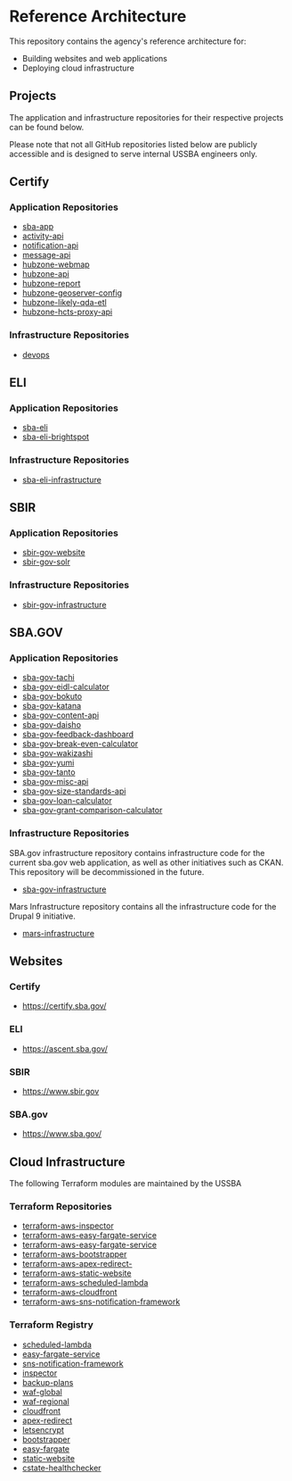 # Reference Architecture
This repository contains the agency's reference architecture for:
- Building websites and web applications
- Deploying cloud infrastructure

## Projects

The application and infrastructure repositories for their respective projects can be found below.

Please note that not all GitHub repositories listed below are publicly accessible and is designed to serve internal USSBA engineers only.

## Certify 

### Application Repositories

- [sba-app](https://github.com/USSBA/sba-app)
- [activity-api](https://github.com/USSBA/activity-api)
- [notification-api](https://github.com/USSBA/notification-api)
- [message-api](https://github.com/USSBA/messsage-api)
- [hubzone-webmap](https://github.com/USSBA/hubzone-map)
- [hubzone-api](https://github.com/USSBA/hubzone-api)
- [hubzone-report](https://github.com/USSBA/hubzone-report)
- [hubzone-geoserver-config](https://github.com/USSBA/hubzone-geoserver-config)
- [hubzone-likely-qda-etl](https://github.com/USSBA/hubzone-likely-qda-etl)
- [hubzone-hcts-proxy-api](https://github.com/USSBA/hubzone-hcts-proxy-api)

### Infrastructure Repositories 

- [devops](https://github.com/USSBA/devops)

## ELI

### Application Repositories

- [sba-eli](https://github.com/USSBA/sba-eli)
- [sba-eli-brightspot](https://github.com/USSBA/sba-eli-brightspot)

### Infrastructure Repositories

- [sba-eli-infrastructure](https://github.com/USSBA/sba-eli-infrastructure)

## SBIR

### Application Repositories

- [sbir-gov-website](https://github.com/USSBA/sbir-gov-website)
- [sbir-gov-solr](https://github.com/USSBA/sbir-gov-solr)


### Infrastructure Repositories

- [sbir-gov-infrastructure](https://github.com/USSBA/sbir-gov-infrastructure)

## SBA.GOV

### Application Repositories

- [sba-gov-tachi](https://github.com/USSBA/sba-gov-tachi)
- [sba-gov-eidl-calculator](https://github.com/USSBA/sba-gov-eidl-calculator)
- [sba-gov-bokuto](https://github.com/USSBA/sba-gov-bokuto)
- [sba-gov-katana](https://github.com/USSBA/sba-gov-katana)
- [sba-gov-content-api](https://github.com/USSBA/sba-gov-content-api)
- [sba-gov-daisho](https://github.com/USSBA/sba-gov-daisho)
- [sba-gov-feedback-dashboard](https://github.com/USSBA/sba-gov-feedback-dashboard)
- [sba-gov-break-even-calculator](https://github.com/USSBA/sba-gov-break-even-calculator)
- [sba-gov-wakizashi](https://github.com/USSBA/sba-gov-wakizashi)
- [sba-gov-yumi](https://github.com/USSBA/sba-gov-yumi)
- [sba-gov-tanto](https://github.com/USSBA/sba-gov-tanto)
- [sba-gov-misc-api](https://github.com/USSBA/sba-gov-misc-api)
- [sba-gov-size-standards-api](https://github.com/USSBA/sba-gov-size-standards-api)
- [sba-gov-loan-calculator](https://github.com/USSBA/sba-gov-loan-calculator)
- [sba-gov-grant-comparison-calculator](https://github.com/USSBA/sba-gov-grant-comparison-calculator)


### Infrastructure Repositories

SBA.gov infrastructure repository contains infrastructure code for the current sba.gov web application, as well as other initiatives such as CKAN. This repository will be decommissioned in the future.

- [sba-gov-infrastructure](https://github.com/USSBA/sba-gov-infrastructure)

Mars Infrastructure repository contains all the infrastructure code for the Drupal 9 initiative.
- [mars-infrastructure](https://github.com/USSBA/mars-infrastructure)

## Websites

### Certify

- https://certify.sba.gov/

### ELI

- https://ascent.sba.gov/

### SBIR

- https://www.sbir.gov

### SBA.gov

- https://www.sba.gov/

## Cloud Infrastructure

The following Terraform modules are maintained by the USSBA

### Terraform Repositories

- [terraform-aws-inspector](https://github.com/USSBA/terraform-aws-inspector)
- [terraform-aws-easy-fargate-service](https://github.com/USSBA/terraform-aws-easy-fargate-service)
- [terraform-aws-easy-fargate-service](https://github.com/USSBA/terraform-aws-backup-plans)
- [terraform-aws-bootstrapper](https://github.com/USSBA/terraform-aws-bootstrapper)
- [terraform-aws-apex-redirect-](https://github.com/USSBA/terraform-aws-apex-redirect)
- [terraform-aws-static-website](https://github.com/USSBA/terraform-aws-static-website)
- [terraform-aws-scheduled-lambda](https://github.com/USSBA/terraform-aws-scheduled-lambda)
- [terraform-aws-cloudfront](https://github.com/USSBA/terraform-aws-cloudfront)
- [terraform-aws-sns-notification-framework](https://github.com/USSBA/terraform-aws-sns-notification-framework)

### Terraform Registry

- [scheduled-lambda](https://registry.terraform.io/modules/USSBA/scheduled-lambda)
- [easy-fargate-service](https://registry.terraform.io/modules/USSBA/easy-fargate-service)
- [sns-notification-framework](https://registry.terraform.io/modules/USSBA/sns-notification-framework)
- [inspector](https://registry.terraform.io/modules/USSBA/inspector)
- [backup-plans](https://registry.terraform.io/modules/USSBA/backup-plans)
- [waf-global](https://registry.terraform.io/modules/USSBA/waf-global)
- [waf-regional](https://registry.terraform.io/modules/USSBA/waf-regional)
- [cloudfront](https://registry.terraform.io/modules/USSBA/cloudfront)
- [apex-redirect](https://registry.terraform.io/modules/USSBA/apex-redirect)
- [letsencrypt](https://registry.terraform.io/modules/USSBA/letsencrypt)
- [bootstrapper](https://registry.terraform.io/modules/USSBA/bootstrapper)
- [easy-fargate](https://registry.terraform.io/modules/USSBA/easy-fargate)
- [static-website](https://registry.terraform.io/modules/USSBA/static-website) 
- [cstate-healthchecker](https://registry.terraform.io/modules/USSBA/cstate-healthchecker)


